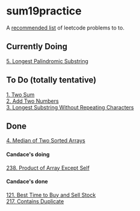 # sum19practice

A [recommended list](https://www.teamblind.com/article/New-Year-Gift---Curated-List-of-Top-100-LeetCode-Questions-to-Save-Your-Time-OaM1orEU "YEET") of leetcode problems to to.


## Currently Doing
[5. Longest Palindromic Substring](https://leetcode.com/problems/longest-palindromic-substring/ "Longest Palindromic Substring")
<br/>

## To Do (totally tentative)
[1. Two Sum](https://leetcode.com/problems/two-sum/ "Two Sum")<br/>
[2. Add Two Numbers](https://leetcode.com/problems/add-two-numbers/ "Add Two Numbers")<br/>
[3. Longest Substring Without Repeating Characters](https://leetcode.com/problems/longest-substring-without-repeating-characters/ "Longest Substring Without Repeating Characters")<br/>

## Done
[4. Median of Two Sorted Arrays](https://leetcode.com/problems/median-of-two-sorted-arrays/ "Median of Two Sorted Arrays")
<br/>


#### Candace's doing
[238. Product of Array Except Self](https://leetcode.com/problems/product-of-array-except-self/)<br/>

#### Candace's done
[121. Best Time to Buy and Sell Stock](https://leetcode.com/problems/best-time-to-buy-and-sell-stock/)<br/>
[217. Contains Duplicate](https://leetcode.com/problems/contains-duplicate/)<br/>